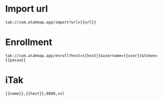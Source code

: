 # Import url

`tak://com.atakmap.app/import?url={{url}}`

# Enrollment

`tak://com.atakmap.app/enroll?host={{host}}&username={{user}}&token={{passw}}`

# iTak

`{{name}},{{host}},8089,ssl`
